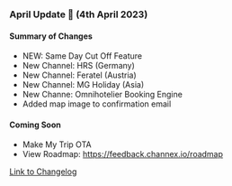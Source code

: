 ### April Update 🚀 (4th April 2023)

#### Summary of Changes
- NEW: Same Day Cut Off Feature
- New Channel: HRS (Germany)
- New Channel: Feratel (Austria)
- New Channel: MG Holiday (Asia)
- New Channe: Omnihotelier Booking Engine
- Added map image to confirmation email

#### Coming Soon
- Make My Trip OTA
- View Roadmap: https://feedback.channex.io/roadmap

[Link to Changelog](https://docs.channex.io/changelog)
